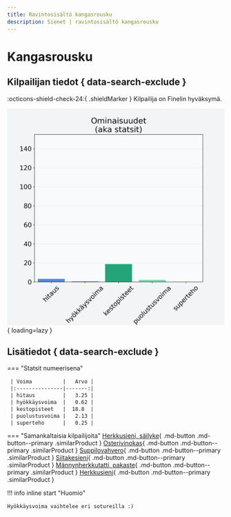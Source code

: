 ```yaml
---
title: Ravintosisältö kangasrousku
description: Sienet | ravintosisältö kangasrousku
---
```


# Kangasrousku


## Kilpailijan tiedot { data-search-exclude }

:octicons-shield-check-24:{ .shieldMarker } Kilpailija on Finelin hyväksymä.

![Kangasrousku](./images/kangasrousku.png){ loading=lazy }

## Lisätiedot { data-search-exclude }
=== "Statsit numeerisena"

     | Voima          |   Arvo |
     |:---------------|-------:|
     | hitaus         |   3.25 |
     | hyökkäysvoima  |   0.62 |
     | kestopisteet   |  18.8  |
     | puolustusvoima |   2.13 |
     | superteho      |   0.25 |

=== "Samankaltaisia kilpailijoita"
    [Herkkusieni, säilyke](/herkkusieni-sailyke){ .md-button .md-button--primary .similarProduct }
    [Osterivinokas](/osterivinokas){ .md-button .md-button--primary .similarProduct }
    [Suppilovahvero](/suppilovahvero){ .md-button .md-button--primary .similarProduct }
    [Siitakesieni](/siitakesieni){ .md-button .md-button--primary .similarProduct }
    [Männynherkkutatti, pakaste](/mannynherkkutatti-pakaste){ .md-button .md-button--primary .similarProduct }
    [Herkkusieni](/herkkusieni){ .md-button .md-button--primary .similarProduct }

!!! info inline start "Huomio"

    Hyökkäysvoima vaihtelee eri sotureilla :)
